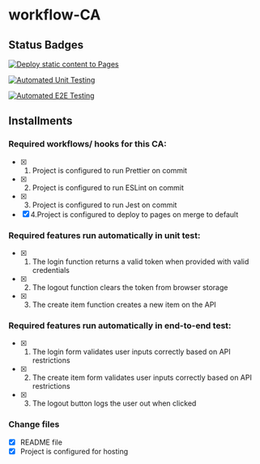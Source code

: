 # workflow-CA
## Status Badges

[![Deploy static content to Pages](https://github.com/th3boe/workflow-CA/actions/workflows/pages.yml/badge.svg)](https://github.com/th3boe/workflow-CA/actions/workflows/pages.yml)

[![Automated Unit Testing](https://github.com/th3boe/workflow-CA/actions/workflows/unit-test.yml/badge.svg)](https://github.com/th3boe/workflow-CA/actions/workflows/unit-test.yml)

[![Automated E2E Testing](https://github.com/th3boe/workflow-CA/actions/workflows/e2e-test.yml/badge.svg)](https://github.com/th3boe/workflow-CA/actions/workflows/e2e-test.yml)

## Installments
### Required workflows/ hooks for this CA:
- [x] 1. Project is configured to run Prettier on commit
- [x] 2. Project is configured to run ESLint on commit
- [x] 3. Project is configured to run Jest on commit
- [x] 4.Project is configured to deploy to pages on merge to default

### Required features run automatically in unit test:
- [x] 1. The login function returns a valid token when provided with valid credentials
- [x] 2. The logout function clears the token from browser storage
- [x] 3. The create item function creates a new item on the API

### Required features run automatically in end-to-end test:
- [x] 1. The login form validates user inputs correctly based on API restrictions
- [x] 2. The create item form validates user inputs correctly based on API restrictions
- [x] 3. The logout button logs the user out when clicked

### Change files
- [x] README file
- [x] Project is configured for hosting
